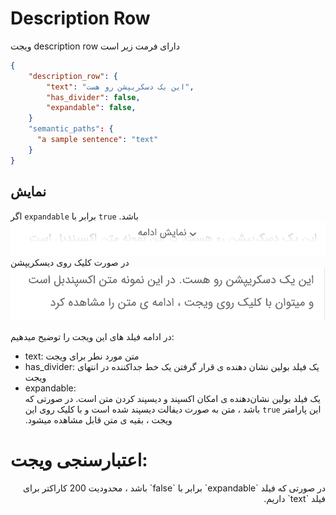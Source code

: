 # Description Row
 ویجت description row دارای فرمت زیر است
```json
{
    "description_row": {
        "text": "این یک دسکریپشن رو هست",
        "has_divider": false,
        "expandable": false,
    }
    "semantic_paths": {
      "a sample sentence": "text"
    }
}
```

## نمایش
اگر `expandable` برابر با `true` باشد.
![ScreenShot](doc-images/description_row_not_expanded.png)
در صورت کلیک روی دیسکریپشن
![ScreenShot](doc-images/description_row_expanded.png)

در ادامه فیلد های این ویجت را توضیح میدهیم:
- text: متن مورد نطر برای ویجت
- has_divider: یک فیلد بولین نشان دهنده ی قرار گرفتن یک خط جداکننده در انتهای ویجت
- expandable:<div dir="rtl"> یک فیلد بولین نشان‌دهنده ی امکان اکسپند و دیسپند کردن متن است. در صورتی که این پارامتر `true` باشد ، متن به صورت دیفالت دیسپند شده است و با کلیک روی این ویجت ، بقیه ی متن قابل مشاهده میشود.</div>

# اعتبارسنجی ویجت:

<div dir="rtl">در صورتی که فیلد `expandable` برابر با `false` باشد ، محدودیت 200 کاراکتر برای فیلد `text` داریم.</div>

